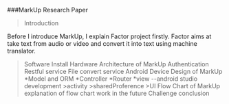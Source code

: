 ###MarkUp Research Paper

>Introduction

Before I introduce MarkUp, I explain Factor project firstly.  Factor aims at
take text from audio or video and convert it into text using machine translator.

>Software Install
>Hardware
>Architecture of MarkUp
  >Authentication
  >Restful service
  >File convert service
  >Android Device
>Design of MarkUp
  *Model and ORM
  *Controller
  *Router
  *view --android studio development
    >activity
    >sharedProference
    >UI
>Flow Chart of MarkUp
  >explanation of flow chart
>work in the future
>Challenge
>conclusion
